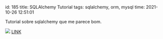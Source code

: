 id: 185
title: SQLAlchemy Tutorial
tags: sqlalchemy, orm, mysql
time: 2021-10-26 12:51:01

Tutorial sobre sqlalchemy que me parece bom.

![](http://localhost/bkmks_fotos/pics/None)
[LINK](https://tinyurl.com/yfby59kn)